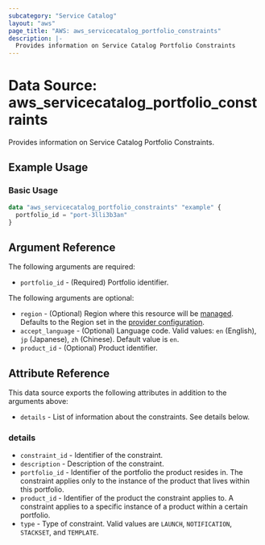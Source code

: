 ```yaml
---
subcategory: "Service Catalog"
layout: "aws"
page_title: "AWS: aws_servicecatalog_portfolio_constraints"
description: |-
  Provides information on Service Catalog Portfolio Constraints
---
```


# Data Source: aws_servicecatalog_portfolio_constraints

Provides information on Service Catalog Portfolio Constraints.

## Example Usage

### Basic Usage

```terraform
data "aws_servicecatalog_portfolio_constraints" "example" {
  portfolio_id = "port-3lli3b3an"
}
```

## Argument Reference

The following arguments are required:

* `portfolio_id` - (Required) Portfolio identifier.

The following arguments are optional:

* `region` - (Optional) Region where this resource will be [managed](https://docs.aws.amazon.com/general/latest/gr/rande.html#regional-endpoints). Defaults to the Region set in the [provider configuration](https://registry.terraform.io/providers/hashicorp/aws/latest/docs#aws-configuration-reference).
* `accept_language` - (Optional) Language code. Valid values: `en` (English), `jp` (Japanese), `zh` (Chinese). Default value is `en`.
* `product_id` - (Optional) Product identifier.

## Attribute Reference

This data source exports the following attributes in addition to the arguments above:

* `details` - List of information about the constraints. See details below.

### details

* `constraint_id` - Identifier of the constraint.
* `description` - Description of the constraint.
* `portfolio_id` - Identifier of the portfolio the product resides in. The constraint applies only to the instance of the product that lives within this portfolio.
* `product_id` - Identifier of the product the constraint applies to. A constraint applies to a specific instance of a product within a certain portfolio.
* `type` - Type of constraint. Valid values are `LAUNCH`, `NOTIFICATION`, `STACKSET`, and `TEMPLATE`.
